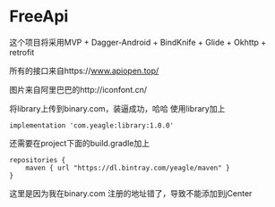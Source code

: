 # FreeApi
这个项目将采用MVP + Dagger-Android + BindKnife + Glide + Okhttp + retrofit 

所有的接口来自https://www.apiopen.top/

图片来自阿里巴巴的http://iconfont.cn/

将library上传到binary.com，装逼成功，哈哈
使用library加上

    implementation 'com.yeagle:library:1.0.0'

还需要在project下面的build.gradle加上

    repositories {
        maven { url "https://dl.bintray.com/yeagle/maven" }
    }
    
这里是因为我在binary.com 注册的地址错了，导致不能添加到jCenter
